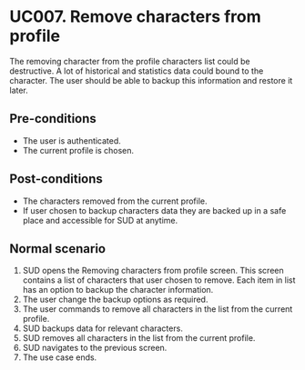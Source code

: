 # UC007. Remove characters from profile

The removing character from the profile characters list could be destructive. A lot of historical and statistics data could bound to the character. The user should be able to backup this information and restore it later.

## Pre-conditions

* The user is authenticated.
* The current profile is chosen.

## Post-conditions

* The characters removed from the current profile.
* If user chosen to backup characters data they are backed up in a safe place and accessible for SUD at anytime.

## Normal scenario

1. SUD opens the Removing characters from profile screen. This screen contains a list of characters that user chosen to remove. Each item in list has an option to backup the character information.
2. The user change the backup options as required.
3. The user commands to remove all characters in the list from the current profile.
4. SUD backups data for relevant characters.
5. SUD removes all characters in the list from the current profile.
6. SUD navigates to the previous screen.
7. The use case ends.